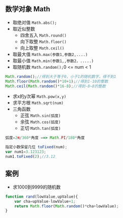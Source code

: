 ## 数学对象 Math
- 取绝对值	`Math.abs();`
- 取近似整数
	- 四舍五入 `Math.round()`          
	- 向下取整 `Math.floor()`  
	- 向上取整 `Math.ceil()`
- 取最大值	`Math.max(参数1,参数2,....)`
- 取最小值  `Math.min(参数1,,参数2，.....)`
- 取随机数	`Math.random();`0 <= num < 1

```javascript
Math.random();//得到大于等于0，小于1的随机数字，得不到1
Math.floor(Math.random()*10+1);//得到1-10的整数
Math.ceil(Math.random()*16-8);//得到-8~8的整数
```

- 求x的y次幂 `Math.pow(x,y)`
- 求平方根  `Math.sqrt(num)`
- 三角函数
  - 正弦 `Math.sin(弧度)`
  - 余弦 `Math.cos(弧度)`
  - 正切 `Math.tan(弧度)`

```javascript
弧度=2π/360*角度 ==> Math.PI/180*角度

指定小数保留几位 toFixed(num);
var num1=3.123123;
num1.toFixed(2);//3.12
```  

## 案例
- 求1000到9999的随机数
```javascript
function rand(lowValue,upValue){
	var cha=upValue-lowValue+1;
	return Math.floor(Math.random()*cha+lowValue);
}
```
